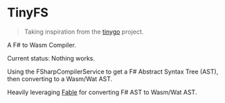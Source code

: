 # TinyFS

> Taking inspiration from the [tinygo](https://tinygo.org/) project.

A F# to Wasm Compiler.

Current status: Nothing works.

Using the FSharpCompilerService to get a F# Abstract Syntax Tree (AST), then converting to a Wasm/Wat AST.

Heavily leveraging [Fable](https://github.com/fable-compiler/Fable/blob/main/src/Fable.Transforms/FSharp2Fable.fs) for converting F# AST to Wasm/Wat AST.